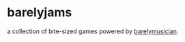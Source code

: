 barelyjams
==============

a collection of bite-sized games powered by [barelymusician](https://github.com/anokta/barelymusician).
